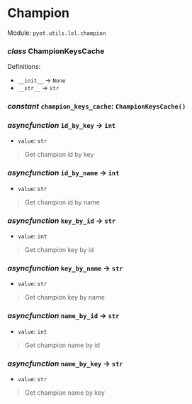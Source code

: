 # Champion 

Module: `pyot.utils.lol.champion` 

### _class_ ChampionKeysCache

Definitions: 
* `__init__` -> `None` 
* `__str__` -> `str` 


### _constant_ `champion_keys_cache`: `ChampionKeysCache()` 


### _asyncfunction_ `id_by_key` -> `int` 
* `value`: `str` 
> Get champion id by key 


### _asyncfunction_ `id_by_name` -> `int` 
* `value`: `str` 
> Get champion id by name 


### _asyncfunction_ `key_by_id` -> `str` 
* `value`: `int` 
> Get champion key by id 


### _asyncfunction_ `key_by_name` -> `str` 
* `value`: `str` 
> Get champion key by name 


### _asyncfunction_ `name_by_id` -> `str` 
* `value`: `int` 
> Get champion name by id 


### _asyncfunction_ `name_by_key` -> `str` 
* `value`: `str` 
> Get champion name by key 


